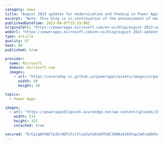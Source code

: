 ```yaml
---
category: news
title: "August 2023 updates for modernization and theming in Power Apps"
excerpt: "Note: This blog is in continuation of the announcement of modern controls coming to canvas apps &amp; new look for model driven apps. You can find the July 2023 updates here. Modern controls updates in canvas apps In the month of August, there was critical progress made on the journey to modernize Power"
publishedDateTime: 2023-09-07T15:33:00Z
originalUrl: "https://powerapps.microsoft.com/en-us/blog/august-2023-updates-for-modernization-and-theming-in-power-apps/"
webUrl: "https://powerapps.microsoft.com/en-us/blog/august-2023-updates-for-modernization-and-theming-in-power-apps/"
type: article
quality: 87
heat: 88
published: true

provider:
  name: Microsoft
  domain: microsoft.com
  images:
    - url: "https://everyday-cc.github.io/powerapps/assets/images/organizations/microsoft.com-50x50.jpg"
      width: 50
      height: 50

topics:
  - Power Apps

images:
  - url: "https://powerappsblogscdn.azureedge.net/wp-content/uploads/2023/08/Screenshot-2023-08-28-at-10.58.20-PM.png"
    width: 514
    height: 325
    isCached: true

secured: "R/Cp1q6PhNCfp35rNOTx7xlVlvpIwSS0s6UTk0C38BNx9J03hqwJmOraAbKkqW8kNp7Kdue2G2d183JU8dgJNDmznW7r1CTZ9oGharyxbUHAIdGvoTIuUT3DHSku5XehxY/K5lpG2Zzq4vV69seA6udgM/nTo39Dp13kUU2MvMoKKnDZN5AWYL7Ma//FpxEB2Ommqmv4h04Hl5ASfGM8WPaW1BHOXPt8RrnYHYKAcxcUt6UiuDxEkFzqDfFNfVYZziwVeEFUKMDXRDgVQF/4yA8+oZijVwSTeXTiiXqzfciK2SEvvYrsmoFkgfX3EKEpFLlwiHXQ4KviQa/SXZHlQ4hiZafD24uqLrtHZkVxRm8=;Xi5sGeuOlCjZF0+m8cvsQg=="
---
```


